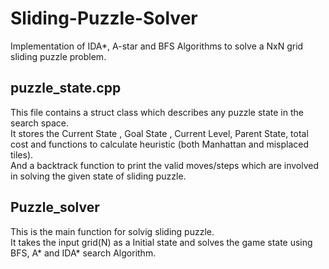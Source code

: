 # Sliding-Puzzle-Solver
Implementation of IDA*, A-star and BFS Algorithms to solve a NxN grid sliding puzzle problem.

## puzzle_state.cpp
This file contains a struct class which describes any puzzle state in the search space.<br/>
It stores the Current State , Goal State , Current Level, Parent State, total cost and functions to calculate heuristic (both Manhattan and misplaced tiles).<br/>
And a backtrack function to print the valid moves/steps which are involved in solving the given state of sliding puzzle.

## Puzzle_solver
This is the main function for solvig sliding puzzle.<br/>
It takes the input grid(N) as a Initial state and solves the game state using BFS, A* and IDA* search Algorithm.
